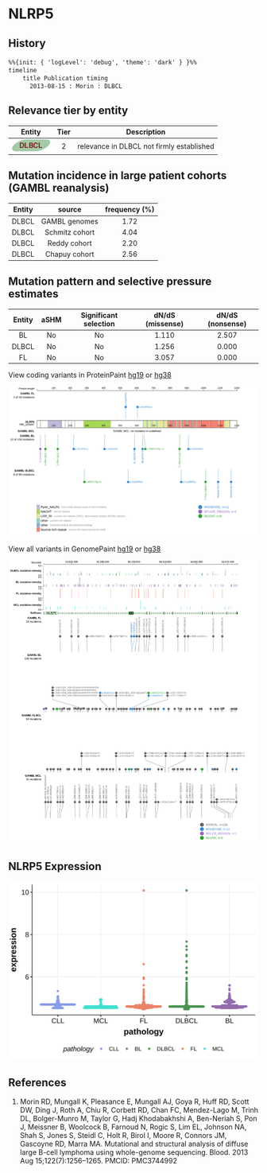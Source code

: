 # NLRP5

## History
```mermaid
%%{init: { 'logLevel': 'debug', 'theme': 'dark' } }%%
timeline
    title Publication timing
      2013-08-15 : Morin : DLBCL
```

## Relevance tier by entity

|Entity|Tier|Description                              |
|:------:|:----:|-----------------------------------------|
|![DLBCL](images/icons/DLBCL_tier2.png) |2   |relevance in DLBCL not firmly established|

## Mutation incidence in large patient cohorts (GAMBL reanalysis)

|Entity|source        |frequency (%)|
|:------:|:--------------:|:-------------:|
|DLBCL |GAMBL genomes |1.72         |
|DLBCL |Schmitz cohort|4.04         |
|DLBCL |Reddy cohort  |2.20         |
|DLBCL |Chapuy cohort |2.56         |

## Mutation pattern and selective pressure estimates

|Entity|aSHM|Significant selection|dN/dS (missense)|dN/dS (nonsense)|
|:------:|:----:|:---------------------:|:----------------:|:----------------:|
|BL    |No  |No                   |1.110           |2.507           |
|DLBCL |No  |No                   |1.256           |0.000           |
|FL    |No  |No                   |3.057           |0.000           |



View coding variants in ProteinPaint [hg19](https://morinlab.github.io/LLMPP/GAMBL/NLRP5_protein.html)  or [hg38](https://morinlab.github.io/LLMPP/GAMBL/NLRP5_protein_hg38.html)

![](images/proteinpaint/NLRP5_NM_153447.svg)

View all variants in GenomePaint [hg19](https://morinlab.github.io/LLMPP/GAMBL/NLRP5.html)  or [hg38](https://morinlab.github.io/LLMPP/GAMBL/NLRP5_hg38.html)

![](images/proteinpaint/NLRP5.svg)

## NLRP5 Expression
![](images/gene_expression/NLRP5_by_pathology.svg)
<!-- ORIGIN: morinMutationalStructuralAnalysis2013 -->
<!-- DLBCL: morinMutationalStructuralAnalysis2013 -->

## References
1.  Morin RD, Mungall K, Pleasance E, Mungall AJ, Goya R, Huff RD, Scott DW, Ding J, Roth A, Chiu R, Corbett RD, Chan FC, Mendez-Lago M, Trinh DL, Bolger-Munro M, Taylor G, Hadj Khodabakhshi A, Ben-Neriah S, Pon J, Meissner B, Woolcock B, Farnoud N, Rogic S, Lim EL, Johnson NA, Shah S, Jones S, Steidl C, Holt R, Birol I, Moore R, Connors JM, Gascoyne RD, Marra MA. Mutational and structural analysis of diffuse large B-cell lymphoma using whole-genome sequencing. Blood. 2013 Aug 15;122(7):1256–1265. PMCID: PMC3744992
